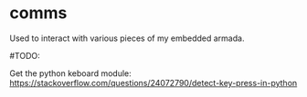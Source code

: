 # comms
Used to interact with various pieces of my embedded armada.


#TODO:

Get the python keboard module:
https://stackoverflow.com/questions/24072790/detect-key-press-in-python
